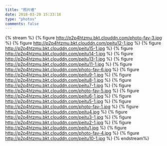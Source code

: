 ```yaml
---
title: "照片墙"
date: 2018-03-20 15:33:18
type: "photos"
comments: false
---
```


{% stream %}
{% figure http://p2p4htzmu.bkt.clouddn.com/photo-fav-3.jpg  %}
{% figure http://p2p4htzmu.bkt.clouddn.com/peitu12-1.jpg %}
{% figure http://p2p4htzmu.bkt.clouddn.com/peitu15-1.jpg %}
{% figure http://p2p4htzmu.bkt.clouddn.com/peitu14-1.jpg %}
{% figure http://p2p4htzmu.bkt.clouddn.com/peitu13-1.jpg %}
{% figure http://p2p4htzmu.bkt.clouddn.com/peitu11-1.jpg  %}
{% figure http://p2p4htzmu.bkt.clouddn.com/photo-fav-6.jpg  %}
{% figure http://p2p4htzmu.bkt.clouddn.com/peitu9-1.jpg  %}
{% figure http://p2p4htzmu.bkt.clouddn.com/peitu8-1.jpg  %}
{% figure http://p2p4htzmu.bkt.clouddn.com/peitu7-1.jpg  %}
{% figure http://p2p4htzmu.bkt.clouddn.com/photo-fav-5.jpg  %}
{% figure http://p2p4htzmu.bkt.clouddn.com/peitu6-1.jpg  %}
{% figure http://p2p4htzmu.bkt.clouddn.com/peitu5-1.jpg  %}
{% figure http://p2p4htzmu.bkt.clouddn.com/photo-fav-1.jpg  %}
{% figure http://p2p4htzmu.bkt.clouddn.com/peitu4.jpg  %}
{% figure http://p2p4htzmu.bkt.clouddn.com/peitu3-1.jpg  %}
{% figure http://p2p4htzmu.bkt.clouddn.com/peitu2-1.jpg  %}
{% figure http://p2p4htzmu.bkt.clouddn.com/peitu1.jpg  %}
{% figure http://p2p4htzmu.bkt.clouddn.com/photo-fav-4.jpg  %}
{% figure http://p2p4htzmu.bkt.clouddn.com/peitu10-1.jpg  %}
{% endstream%}